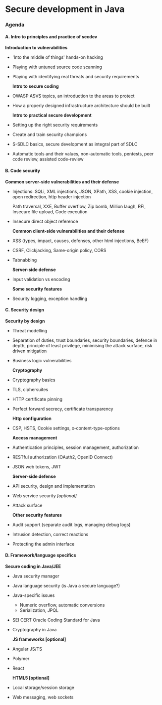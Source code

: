 # Secure development in Java

### Agenda

#### A. Intro to principles and practice of secdev

**Introduction to vulnerabilities**

* 'Into the middle of things' hands-on hacking
* Playing with untuned source code scanning
* Playing with identifying real threats and security requirements 

  **Intro to secure coding**

* OWASP ASVS topics, an introduction to the areas to protect
* How a properly designed infrastructure architecture should be built

  **Intro to practical secure development**

* Setting up the right security requirements
* Create and train security champions
* S-SDLC basics, secure development as integral part of SDLC
* Automatic tools and their values, non-automatic tools, pentests, peer code review, assisted code-review

#### B.    Code security

**Common server-side vulnerabilities and their defense**

* Injections: SQLi, XML injections, JSON, XPath, XSS, cookie injection,  open redirection, http header injection

  Path traversal, XXE, Buffer overflow, Zip bomb, Million laugh, RFI, Insecure file upload, Code execution

* Insecure direct object reference

  **Common client-side vulnerabilities and their defense**

* XSS \(types, impact, causes, defenses, other html injections, BeEF\)
* CSRF, Clickjacking, Same-origin policy, CORS
* Tabnabbing

  **Server-side defense**

* Input validation vs encoding

  **Some security features**

* Security logging, exception handling

#### C. Security design

**Security by design**

* Threat modelling
* Separation of duties, trust boundaries, security boundaries, defence in depth, principle of least privilege, minimising the attack surface, risk driven mitigation
* Business logic vulnerabilities

  **Cryptography**

* Cryptography basics
* TLS, ciphersuites
* HTTP certificate pinning 
* Perfect forward secrecy, certificate transparency

  **Http configuration**

* CSP, HSTS, Cookie settings, x-content-type-options

  **Access management**

* Authentication principles, session management, authorization
* RESTful authorization \(OAuth2, OpenID Connect\)
* JSON web tokens, JWT

  **Server-side defense**

* API security, design and implementation
* Web service security _\[optional\]_
* Attack surface

  **Other security features**

* Audit support \(separate audit logs, managing debug logs\)
* Intrusion detection, correct reactions
* Protecting the admin interface

#### D. Framework/language specifics

**Secure coding in Java/JEE**

* Java security manager
* Java language security \(is Java a secure language?\) 
* Java-specific issues 
  * Numeric overflow, automatic conversions
  * Serialization, JPQL
* SEI CERT Oracle Coding Standard for Java
* Cryptography in Java

  **JS frameworks \[optional\]**

* Angular JS/TS
* Polymer
* React

  **HTML5 \[optional\]**

* Local storage/session storage 
* Web messaging, web sockets

